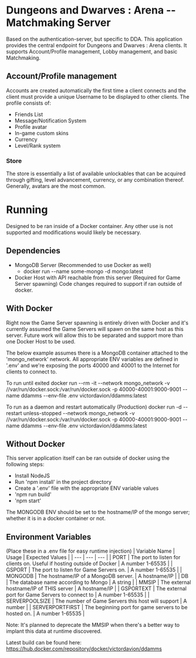 # Dungeons and Dwarves : Arena -- Matchmaking Server
Based on the authentication-server, but specific to DDA. This application provides the central endpoint for Dungeons and Dwarves : Arena clients.
It supports Account/Profile management, Lobby management, and basic Matchmaking.

## Account/Profile management
Accounts are created automatically the first time a client connects and the client must provide a unique Username to be displayed to other clients.
The profile consists of:
* Friends List
* Message/Notification System
* Profile avatar
* In-game custom skins
* Currency
* Level/Rank system

### Store
The store is essentially a list of available unlockables that can be acquired through gifting, level advancement, currency, or any combination thereof.
Generally, avatars are the most common.

# Running
Designed to be ran inside of a Docker container. Any other use is not supported and modifications would likely be necessary.

## Dependencies
* MongoDB Server (Recommended to use Docker as well)
    * docker run --name some-mongo -d mongo:latest
* Docker Host with API reachable from this server (Required for Game Server spawning) Code changes required to support if ran outside of docker.

## With Docker
Right now the Game Server spawning is entirely driven with Docker and it's currently assumed the Game Servers will spawn on the same host as this server. Future work will
allow this to be separated and support more than one Docker Host to be used.

The below example assumes there is a MongoDB container attached to the 'mongo_network' network. All appropriate ENV variables are defined in '.env' and we're exposing the
ports 40000 and 40001 to the Internet for clients to connect to.

To run until exited
docker run --rm -it --network mongo_network -v //var/run/docker.sock:/var/run/docker.sock -p 40000-40001:9000-9001 --name ddamms --env-file .env victordavion/ddamms:latest

To run as a daemon and restart automatically (Production)
docker run -d --restart unless-stopped --network mongo_network -v //var/run/docker.sock:/var/run/docker.sock -p 40000-40001:9000-9001 --name ddamms --env-file .env victordavion/ddamms:latest

## Without Docker
This server application itself can be ran outside of docker using the following steps:
* Install NodeJS
* Run 'npm install' in the project directory
* Create a '.env' file with the appropriate ENV variable values
* 'npm run build'
* 'npm start'

The MONGODB ENV should be set to the hostname/IP of the mongo server; whether it is in a docker container or not.

## Environment Variables
(Place these in a .env file for easy runtime injection)
| Variable Name | Usage | Expected Values |
| --- | --- | --- |
| PORT | The port to listen for clients on. Useful if hosting outside of Docker | A number 1-65535 |
| GSPORT | The port to listen for Game Servers on. | A number 1-65535 |
| MONGODB | The hostname/IP of a MongoDB server. | A hostname/IP |
| DB | The database name according to Mongo | A string |
| MMSIP | The external hostname/IP of THIS server | A hostname/IP |
| GSPORTEXT | The external port for Game Servers to connect to | A number 1-65535 |
| SERVERPOOLSIZE | The number of Game Servers this host will support | A number |
| SERVERPORTFIRST | The beginning port for game servers to be hosted on. | A number 1-65535 |

Note: It's planned to deprecate the MMSIP when there's a better way to implant this data at runtime discovered.

Latest build can be found here:
https://hub.docker.com/repository/docker/victordavion/ddamms
